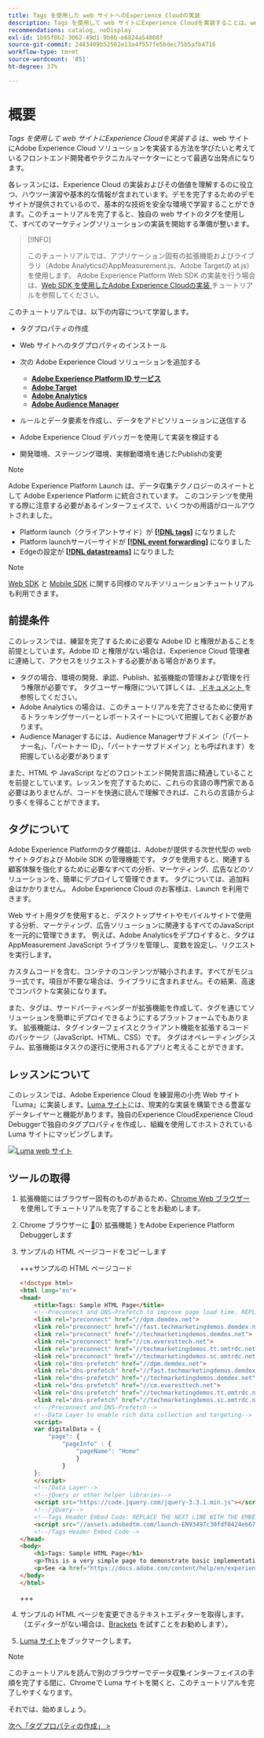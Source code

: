 ```yaml
---
title: Tags を使用した web サイトへのExperience Cloudの実装
description: Tags を使用して web サイトにExperience Cloudを実装することは、web サイトにAdobe Experience Cloud ソリューションを実装する方法を学びたいと考えているフロントエンド開発者やテクニカルマーケターにとって最適な出発点になります。
recommendations: catalog, noDisplay
exl-id: 1b95f0b2-3062-49d1-9b0b-e6824a54008f
source-git-commit: 2483409b52562e13a4f557fe5bdec75b5afb4716
workflow-type: tm+mt
source-wordcount: '851'
ht-degree: 37%

---
```


# 概要

_Tags を使用して web サイトにExperience Cloudを実装する_ は、web サイトにAdobe Experience Cloud ソリューションを実装する方法を学びたいと考えているフロントエンド開発者やテクニカルマーケターにとって最適な出発点になります。

各レッスンには、Experience Cloud の実装およびその価値を理解するのに役立つ、ハウツー演習や基本的な情報が含まれています。デモを完了するためのデモサイトが提供されているので、基本的な技術を安全な環境で学習することができます。このチュートリアルを完了すると、独自の web サイトのタグを使用して、すべてのマーケティングソリューションの実装を開始する準備が整います。

>[!INFO]
>
>このチュートリアルでは、アプリケーション固有の拡張機能およびライブラリ（Adobe AnalyticsのAppMeasurement.js、Adobe Targetの at.js）を使用します。 Adobe Experience Platform Web SDK の実装を行う場合は、[Web SDK を使用したAdobe Experience Cloudの実装 ](/help/tutorial-web-sdk/overview.md) チュートリアルを参照してください。


このチュートリアルでは、以下の内容について学習します。

* タグプロパティの作成

* Web サイトへのタグプロパティのインストール

* 次の Adobe Experience Cloud ソリューションを追加する
   * **[Adobe Experience Platform ID サービス](id-service.md)**
   * **[Adobe Target](target.md)**
   * **[Adobe Analytics](analytics.md)**
   * **[Adobe Audience Manager](audience-manager.md)**

* ルールとデータ要素を作成し、データをアドビソリューションに送信する

* Adobe Experience Cloud デバッガーを使用して実装を検証する

* 開発環境、ステージング環境、実稼動環境を通じたPublishの変更

>[!NOTE]
>
>Adobe Experience Platform Launch は、データ収集テクノロジーのスイートとして Adobe Experience Platform に統合されています。 このコンテンツを使用する際に注意する必要があるインターフェイスで、いくつかの用語がロールアウトされました。
>
> * Platform launch（クライアントサイド）が **[[!DNL tags]](https://experienceleague.adobe.com/docs/experience-platform/tags/home.html?lang=ja)** になりました
> * Platform launchサーバーサイドが **[[!DNL event forwarding]](https://experienceleague.adobe.com/docs/experience-platform/tags/event-forwarding/overview.html)** になりました
> * Edgeの設定が **[[!DNL datastreams]](https://experienceleague.adobe.com/docs/experience-platform/edge/fundamentals/datastreams.html?lang=ja)** になりました

>[!NOTE]
>
>[Web SDK](../tutorial-mobile-sdk/overview.md) と [Mobile SDK](../tutorial-web-sdk/overview.md) に関する同様のマルチソリューションチュートリアルも利用できます。

## 前提条件

このレッスンでは、練習を完了するために必要な Adobe ID と権限があることを前提としています。Adobe ID と権限がない場合は、Experience Cloud 管理者に連絡して、アクセスをリクエストする必要がある場合があります。

* タグの場合、環境の開発、承認、Publish、拡張機能の管理および管理を行う権限が必要です。 タグユーザー権限について詳しくは、[ ドキュメント ](https://experienceleague.adobe.com/docs/experience-platform/tags/admin/user-permissions.html?lang=ja) を参照してください。
* Adobe Analytics の場合は、このチュートリアルを完了させるために使用するトラッキングサーバーとレポートスイートについて把握しておく必要があります。
* Audience Managerするには、Audience Managerサブドメイン（「パートナー名」、「パートナー ID」、「パートナーサブドメイン」とも呼ばれます）を把握している必要があります

また、HTML や JavaScript などのフロントエンド開発言語に精通していることを前提としています。レッスンを完了するために、これらの言語の専門家である必要はありませんが、コードを快適に読んで理解できれば、これらの言語からより多くを得ることができます。

## タグについて

Adobe Experience Platformのタグ機能は、Adobeが提供する次世代型の web サイトタグおよび Mobile SDK の管理機能です。 タグを使用すると、関連する顧客体験を強化するために必要なすべての分析、マーケティング、広告などのソリューションを、簡単にデプロイして管理できます。 タグについては、追加料金はかかりません。 Adobe Experience Cloud のお客様は、Launch を利用できます。

Web サイト用タグを使用すると、デスクトップサイトやモバイルサイトで使用する分析、マーケティング、広告ソリューションに関連するすべてのJavaScriptを一元的に管理できます。 例えば、Adobe Analyticsをデプロイすると、タグはAppMeasurement JavaScript ライブラリを管理し、変数を設定し、リクエストを実行します。

カスタムコードを含む、コンテナのコンテンツが縮小されます。すべてがモジュラー式です。項目が不要な場合は、ライブラリに含まれません。その結果、高速でコンパクトな実装になります。

また、タグは、サードパーティベンダーが拡張機能を作成して、タグを通じてソリューションを簡単にデプロイできるようにするプラットフォームでもあります。 拡張機能は、タグインターフェイスとクライアント機能を拡張するコードのパッケージ（JavaScript、HTML、CSS）です。 タグはオペレーティングシステム、拡張機能はタスクの遂行に使用されるアプリと考えることができます。

## レッスンについて

このレッスンでは、Adobe Experience Cloud を練習用の小売 Web サイト「Luma」に実装します。[Luma サイト](https://luma.enablementadobe.com/content/luma/us/en.html)には、現実的な実装を構築できる豊富なデータレイヤーと機能があります。独自のExperience CloudExperience Cloud Debuggerで独自のタグプロパティを作成し、組織を使用してホストされている Luma サイトにマッピングします。

[![Luma web サイト ](images/overview-luma.png)](https://luma.enablementadobe.com/content/luma/us/en.html)

## ツールの取得

1. 拡張機能にはブラウザー固有のものがあるため、[Chrome Web ブラウザー](https://www.google.com/chrome/)を使用してチュートリアルを完了することをお勧めします。
1. Chrome ブラウザーに [&#128279;](https://chromewebstore.google.com/detail/adobe-experience-platform/bfnnokhpnncpkdmbokanobigaccjkpob)0&rbrace; 拡張機能 &rbrace; をAdobe Experience Platform Debuggerします
1. サンプルの HTML ページコードをコピーします

   +++サンプルの HTML ページコード

   ```html
   <!doctype html>
   <html lang="en">
   <head>
       <title>Tags: Sample HTML Page</title>
       <!--Preconnect and DNS-Prefetch to improve page load time. REPLACE "techmarketingdemos" WITH YOUR OWN AAM PARTNER ID, TARGET CLIENT CODE, AND ANALYTICS TRACKING SERVER-->
       <link rel="preconnect" href="//dpm.demdex.net">
       <link rel="preconnect" href="//fast.techmarketingdemos.demdex.net">
       <link rel="preconnect" href="//techmarketingdemos.demdex.net">
       <link rel="preconnect" href="//cm.everesttech.net">
       <link rel="preconnect" href="//techmarketingdemos.tt.omtrdc.net">
       <link rel="preconnect" href="//techmarketingdemos.sc.omtrdc.net">
       <link rel="dns-prefetch" href="//dpm.demdex.net">
       <link rel="dns-prefetch" href="//fast.techmarketingdemos.demdex.net">
       <link rel="dns-prefetch" href="//techmarketingdemos.demdex.net">
       <link rel="dns-prefetch" href="//cm.everesttech.net">
       <link rel="dns-prefetch" href="//techmarketingdemos.tt.omtrdc.net">
       <link rel="dns-prefetch" href="//techmarketingdemos.sc.omtrdc.net">
       <!--/Preconnect and DNS-Prefetch-->
       <!--Data Layer to enable rich data collection and targeting-->
       <script>
       var digitalData = {
           "page": {
               "pageInfo" : {
                   "pageName": "Home"
                   }
               }
       };
       </script>
       <!--/Data Layer-->
       <!--jQuery or other helper libraries-->
       <script src="https://code.jquery.com/jquery-3.3.1.min.js"></script>
       <!--/jQuery-->
       <!--Tags Header Embed Code: REPLACE THE NEXT LINE WITH THE EMBED CODE FROM YOUR OWN DEVELOPMENT ENVIRONMENT-->
       <script src="//assets.adobedtm.com/launch-EN93497c30fdf0424eb678d5f4ffac66dc.min.js" async></script>
       <!--/Tags Header Embed Code-->
   </head>
   <body>
       <h1>Tags: Sample HTML Page</h1>
       <p>This is a very simple page to demonstrate basic implementation concepts of Tags</p>
       <p>See <a href="https://docs.adobe.com/content/help/en/experience-cloud/implementing-in-websites-with-launch/index.html">Implementing the Experience Cloud in Websites with Tags</a> for the complete tutorial</p>
   </body>
   </html>
   ```

   +++

1. サンプルの HTML ページを変更できるテキストエディターを取得します。（エディターがない場合は、[Brackets](https://brackets.io/) を試すことをお勧めします）。
1. [Luma サイト](https://luma.enablementadobe.com/content/luma/us/en.html)をブックマークします。

>[!NOTE]
>
>このチュートリアルを読んで別のブラウザーでデータ収集インターフェイスの手順を完了する間に、Chromeで Luma サイトを開くと、このチュートリアルを完了しやすくなります。

それでは、始めましょう。

[次へ「タグプロパティの作成」 >](create-a-property.md)
